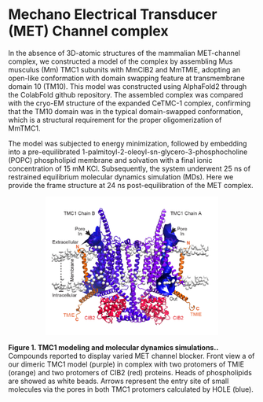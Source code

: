 # Mechano Electrical Transducer (MET) Channel complex

In the absence of 3D-atomic structures of the mammalian MET-channel complex, we constructed a model of the complex by assembling Mus musculus (Mm) TMC1 subunits with MmCIB2 and MmTMIE, adopting
an open-like conformation with domain swapping feature at transmembrane domain 10 (TM10). This model was constructed using AlphaFold2 through the ColabFold github repository. The assembled complex was compared with the cryo-EM structure of the expanded CeTMC-1 complex, confirming that the TM10 domain was in the typical domain-swapped conformation, which is a structural requirement for the proper oligomerization of MmTMC1.

The model was subjected to energy minimization, followed by embedding into a pre-equilibrated 1-palmitoyl-2-oleoyl-sn-glycero-3-phosphocholine (POPC) phospholipid membrane and solvation with a final ionic concentration of 15 mM KCl. Subsequently, the system underwent 25 ns of restrained equilibrium molecular dynamics simulation (MDs). Here we provide the frame structure at 24 ns post-equilibration of the MET complex.

<p align="center">
<img width="70%" src="Figures/Fig2.jpg">
</p>

**Figure 1. TMC1 modeling and molecular dynamics simulations..** Compounds reported to display varied MET channel blocker. Front view a of our dimeric TMC1 model (purple) in complex with two protomers of TMIE (orange) and two protomers of CIB2 (red) proteins. Heads of phospholipids are showed as white beads. Arrows represent the entry site of small molecules via the pores in both TMC1 protomers calculated by HOLE (blue).
